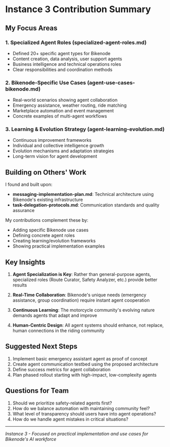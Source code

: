 # Instance 3 Contribution Summary

## My Focus Areas

### 1. Specialized Agent Roles (specialized-agent-roles.md)
- Defined 20+ specific agent types for Bikenode
- Content creation, data analysis, user support agents
- Business intelligence and technical operations roles
- Clear responsibilities and coordination methods

### 2. Bikenode-Specific Use Cases (agent-use-cases-bikenode.md)
- Real-world scenarios showing agent collaboration
- Emergency assistance, weather routing, ride matching
- Marketplace automation and event management
- Concrete examples of multi-agent workflows

### 3. Learning & Evolution Strategy (agent-learning-evolution.md)
- Continuous improvement frameworks
- Individual and collective intelligence growth
- Evolution mechanisms and adaptation strategies
- Long-term vision for agent development

## Building on Others' Work

I found and built upon:
- **messaging-implementation-plan.md**: Technical architecture using Bikenode's existing infrastructure
- **task-delegation-protocols.md**: Communication standards and quality assurance

My contributions complement these by:
- Adding specific Bikenode use cases
- Defining concrete agent roles
- Creating learning/evolution frameworks
- Showing practical implementation examples

## Key Insights

1. **Agent Specialization is Key**: Rather than general-purpose agents, specialized roles (Route Curator, Safety Analyzer, etc.) provide better results

2. **Real-Time Collaboration**: Bikenode's unique needs (emergency assistance, group coordination) require instant agent cooperation

3. **Continuous Learning**: The motorcycle community's evolving nature demands agents that adapt and improve

4. **Human-Centric Design**: All agent systems should enhance, not replace, human connections in the riding community

## Suggested Next Steps

1. Implement basic emergency assistant agent as proof of concept
2. Create agent communication testbed using the proposed architecture
3. Define success metrics for agent collaboration
4. Plan phased rollout starting with high-impact, low-complexity agents

## Questions for Team

1. Should we prioritize safety-related agents first?
2. How do we balance automation with maintaining community feel?
3. What level of transparency should users have into agent operations?
4. How do we handle agent mistakes in critical situations?

---
*Instance 3 - Focused on practical implementation and use cases for Bikenode's AI workforce*